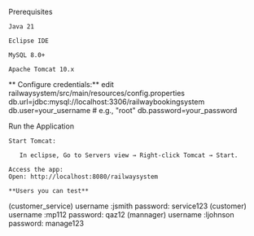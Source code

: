 Prerequisites

    Java 21 

    Eclipse IDE 

    MySQL 8.0+ 

    Apache Tomcat 10.x 

 **   Configure credentials:**
 edit railwaysystem/src/main/resources/config.properties
 db.url=jdbc:mysql://localhost:3306/railwaybookingsystem
 db.user=your_username  # e.g., "root"
 db.password=your_password

 Run the Application

    Start Tomcat:

       In eclipse, Go to Servers view → Right-click Tomcat → Start.

    Access the app:
    Open: http://localhost:8080/railwaysystem

    **Users you can test**
 (customer_service)   username :jsmith        password: service123
 (customer)   username :mp112                 password: qaz12
 (mannager)   username :ljohnson              password: manage123
